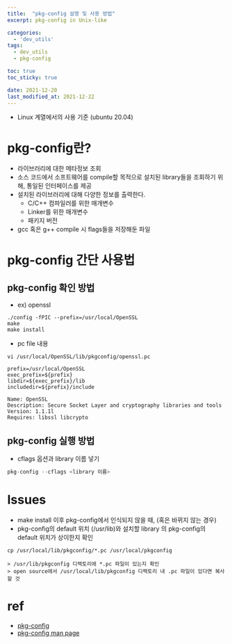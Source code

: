 ```yaml
---
title:  "pkg-config 설명 및 사용 방법"
excerpt: pkg-config in Unix-like

categories:
  - 'dev_utils'
tags:
  - dev_utils
  - pkg-config

toc: true
toc_sticky: true

date: 2021-12-20
last_modified_at: 2021-12-22
---
```


* Linux 계열에서의 사용 기준 (ubuntu 20.04)

# pkg-config란?

* 라이브러리에 대한 메타정보 조회
* 소스 코드에서 소프트웨어를 compile할 목적으로 설치된 library들을 조회하기 위해, 통일된 인터페이스를 제공
* 설치된 라이브러리에 대해 다양한 정보를 출력한다.
  + C/C++ 컴파일러를 위한 매개변수
  + Linker를 위한 매개변수
  + 패키지 버전
* gcc 혹은 g++ compile 시 flags들을 저장해둔 파일

# pkg-config 간단 사용법

## pkg-config 확인 방법

* ex) openssl

```
./config -fPIC --prefix=/usr/local/OpenSSL
make
make install
```

* pc file 내용

```
vi /usr/local/OpenSSL/lib/pkgconfig/openssl.pc

prefix=/usr/local/OpenSSL
exec_prefix=${prefix}
libdir=${exec_prefix}/lib
includedir=${prefix}/include

Name: OpenSSL
Description: Secure Socket Layer and cryptography libraries and tools
Version: 1.1.1l
Requires: libssl libcrypto
```


## pkg-config 실행 방법

* cflags 옵션과 library 이름 넣기

```cpp
pkg-config --cflags <library 이름>
```


# Issues

* make install 이후 pkg-config에서 인식되지 않을 때, (혹은 바뀌지 않는 경우)
* pkg-config의 default 위치 (/usr/lib)와 설치할 library 의 pkg-config의 default 위치가 상이한지 확인


```
cp /usr/local/lib/pkgconfig/*.pc /usr/local/pkgconfig

> /usr/lib/pkgconfig 디렉토리에 *.pc 파일이 있는지 확인
> open source에서 /usr/local/lib/pkgconfig 디렉토리 내 .pc 파일이 있다면 복사할 것
```


# ref

* [pkg-config](https://www.freedesktop.org/wiki/Software/pkg-config/)
* [pkg-config man page](https://linux.die.net/man/1/pkg-config)
